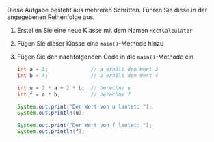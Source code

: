 Diese Aufgabe besteht aus mehreren Schritten.
Führen Sie diese in der angegebenen Reihenfolge aus.

1. Erstellen Sie eine neue Klasse mit dem Namen `RectCalculator`
2. Fügen Sie dieser Klasse eine `main()`-Methode hinzu
3. Fügen Sie den nachfolgenden Code in die `main()`-Methode ein

    ```java
    int a = 3;              // a erhält den Wert 3
    int b = 4;              // b erhält den Wert 4
    
    int u = 2 * a + 2 * b;  // berechne u
    int f = a * b;          // berechne f
    
    System.out.print("Der Wert von u lautet: ");
    System.out.println(u);
    
    System.out.print("Der Wert von f lautet: ");
    System.out.println(f);
    ```
